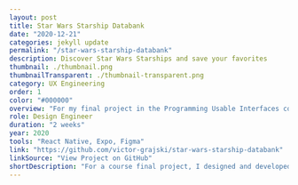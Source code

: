 ```yaml
---
layout: post
title: Star Wars Starship Databank
date: "2020-12-21"
categories: jekyll update
permalink: "/star-wars-starship-databank"
description: Discover Star Wars Starships and save your favorites
thumbnail: ./thumbnail.png
thumbnailTransparent: ./thumbnail-transparent.png
category: UX Engineering
order: 1
color: "#000000"
overview: "For my final project in the Programming Usable Interfaces course at Carnegie Mellon, I designed and developed a native mobile and tablet application for Star Wars fans to learn about starships from the franchise. Fans can filter by movie, see who piloted the ship, see which film(s) it appeared in, and save their favorites. Over the course of two weeks, I created and implemented a responsive design using Figma, React Native, and Expo. I chose to use React Native because I had never built something with it before, and I'd always wanted to learn how to use it. I learned a lot about how React Native works, and I had a lot of fun along the way geeking out on Star Wars!"
role: Design Engineer
duration: "2 weeks"
year: 2020
tools: "React Native, Expo, Figma"
link: "https://github.com/victor-grajski/star-wars-starship-databank"
linkSource: "View Project on GitHub"
shortDescription: "For a course final project, I designed and developed a native mobile and tablet application for Star Wars fans. In two weeks, I created and implemented a responsive design using Figma and React Native."
---
```

